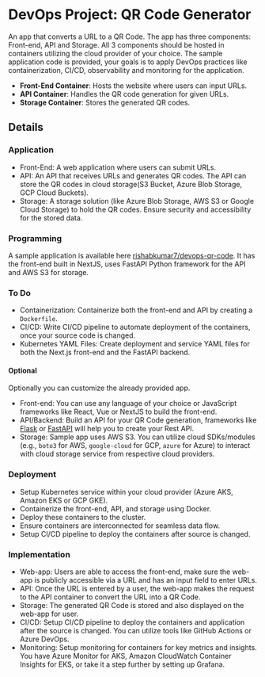 # DevOps Project: QR Code Generator

An app that converts a URL to a QR Code. The app has three components: Front-end, API and Storage. All 3 components should be hosted in containers utilizing the cloud provider of your choice. The sample application code is provided, your goals is to apply DevOps practices like containerization, CI/CD, observability and monitoring for the application.

- **Front-End Container**: Hosts the website where users can input URLs.
- **API Container**: Handles the QR code generation for given URLs.
- **Storage Container**: Stores the generated QR codes.

## Details

### Application

- Front-End: A web application where users can submit URLs.
- API: An API that receives URLs and generates QR codes.
The API can store the QR codes in cloud storage(S3 Bucket, Azure Blob Storage, GCP Cloud Buckets).
- Storage: A storage solution (like Azure Blob Storage, AWS S3 or Google Cloud Storage) to hold the QR codes. Ensure security and accessibility for the stored data.

### Programming

A sample application is available here [rishabkumar7/devops-qr-code](https://github.com/rishabkumar7/devops-qr-code). It has the front-end built in NextJS, uses FastAPI Python framework for the API and AWS S3 for storage.

### To Do

- Containerization: Containerize both the front-end and API by creating a `Dockerfile`.
- CI/CD: Write CI/CD pipeline to automate deployment of the containers, once your source code is changed.
- Kubernetes YAML Files: Create deployment and service YAML files for both the Next.js front-end and the FastAPI backend.

#### Optional

Optionally you can customize the already provided app.
- Front-end: You can use any language of your choice or JavaScript frameworks like React, Vue or NextJS to build the front-end.
- API/Backend: Build an API for your QR Code generation, frameworks like [Flask](https://flask.palletsprojects.com/en/3.0.x/) or [FastAPI](https://fastapi.tiangolo.com/) will help you to create your Rest API.
- Storage: Sample app uses AWS S3. You can utilize cloud SDKs/modules (e.g., `boto3` for AWS, `google-cloud` for GCP, `azure` for Azure) to interact with cloud storage service from respective cloud providers.

### Deployment

- Setup Kubernetes service within your cloud provider (Azure AKS, Amazon EKS or GCP GKE).
- Containerize the front-end, API, and storage using Docker.
- Deploy these containers to the cluster.
- Ensure containers are interconnected for seamless data flow.
- Setup CI/CD pipeline to deploy the containers after source is changed.

### Implementation

- Web-app: Users are able to access the front-end, make sure the web-app is publicly accessible via a URL and has an input field to enter URLs.
- API: Once the URL is entered by a user, the web-app makes the request to the API container to convert the URL into a QR Code.
- Storage: The generated QR Code is stored and also displayed on the web-app for user.
- CI/CD: Setup CI/CD pipeline to deploy the containers and application after the source is changed. You can utilize tools like GitHub Actions or Azure DevOps.
- Monitoring: Setup monitoring for containers for key metrics and insights. You have Azure Monitor for AKS, Amazon CloudWatch Container Insights for EKS, or take it a step further by setting up Grafana.